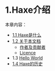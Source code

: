 # 1.Haxe介绍

本章内容：

- [1.1 Haxe是什么](/1.Haxe介绍/1.1.Haxe是什么)
- [1.2 关于本文档](/1.Haxe介绍/1.2.关于本文档)
  - [作者及贡献者](/1.Haxe介绍/1.2.关于本文档)
  - [Licence](/1.Haxe介绍/1.2.关于本文档)
- 1.3 [Hello World](/1.Haxe介绍/1.3.HelloWorld)
- [1.4 Haxe的历史](/1.Haxe是什么/1.4.Haxe的历史)

